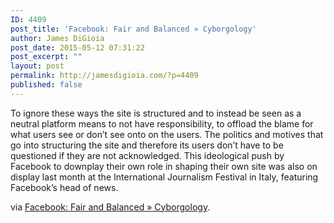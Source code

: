 ```yaml
---
ID: 4409
post_title: 'Facebook: Fair and Balanced » Cyborgology'
author: James DiGioia
post_date: 2015-05-12 07:31:22
post_excerpt: ""
layout: post
permalink: http://jamesdigioia.com/?p=4409
published: false
---
```

To ignore these ways the site is structured and to instead be seen as a neutral platform means to not have responsibility, to offload the blame for what users see or don’t see onto on the users. The politics and motives that go into structuring the site and therefore its users don’t have to be questioned if they are not acknowledged. This ideological push by Facebook to downplay their own role in shaping their own site was also on display last month at the International Journalism Festival in Italy, featuring Facebook’s head of news.

via [Facebook: Fair and Balanced » Cyborgology][1].

 [1]: http://thesocietypages.org/cyborgology/2015/05/07/facebook-fair-and-balanced/